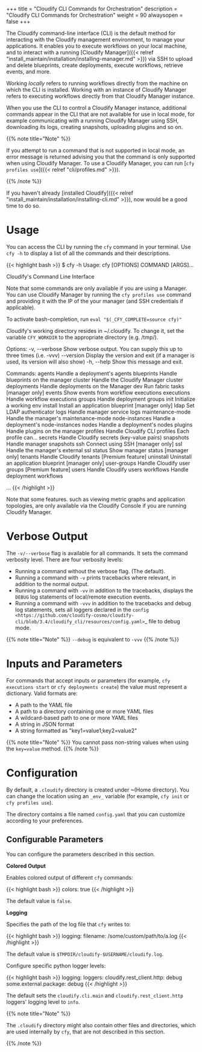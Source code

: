 +++
title = "Cloudify CLI Commands for Orchestration"
description = "Cloudify CLI Commands for Orchestration"
weight = 90
alwaysopen = false
+++

The Cloudify command-line interface (CLI) is the default method for interacting with the Cloudify management environment, to manage your applications. It enables you to execute workflows on your local machine, and to interact with a running [Cloudify Manager]({{< relref "install_maintain/installation/installing-manager.md" >}}) via SSH to upload and delete blueprints, create deployments, execute workflows, retrieve events, and more.

Working _locally_ refers to running workflows directly from the machine on which the CLI is installed. Working with an instance of Cloudify Manager refers to executing workflows directly from that Cloudify Manager instance.

When you use the CLI to control a Cloudify Manager instance, additional commands appear in the CLI that are not available for use in local mode, for example communicating with a running Cloudify Manager using SSH, downloading its logs, creating snapshots, uploading plugins and so on.

{{% note title="Note" %}}

If you attempt to run a command that is not supported in local mode, an error message is returned advising you that the command is only supported when using Cloudify Manager. To use a Cloudify Manager, you can run [`cfy profiles use`]({{< relref "cli/profiles.md" >}}).

{{% /note %}}

If you haven't already [installed Cloudify]({{< relref "install_maintain/installation/installing-cli.md" >}}), now would be a good time to do so.

# Usage

You can access the CLI by running the `cfy` command in your terminal. Use `cfy -h` to display a list of all the commands and their descriptions.

{{< highlight  bash  >}}
$ cfy -h
Usage: cfy [OPTIONS] COMMAND [ARGS]...

  Cloudify's Command Line Interface

  Note that some commands are only available if you are using a Manager. You
  can use Cloudify Manager by running the `cfy profiles use` command and providing
  it with the IP of the your manager (and SSH credentials if applicable).

  To activate bash-completion, run `eval "$(_CFY_COMPLETE=source cfy)"`

  Cloudify's working directory resides in ~/.cloudify. To change it, set the
  variable `CFY_WORKDIR` to the appropriate directory (e.g. /tmp/).

Options:
  -v, --verbose  Show verbose output. You can supply this up to three times
                 (i.e. -vvv)
  --version      Display the version and exit (if a manager is used, its
                 version will also show)
  -h, --help     Show this message and exit.

Commands:
  agents            Handle a deployment's agents
  blueprints        Handle blueprints on the manager
  cluster           Handle the Cloudify Manager cluster
  deployments       Handle deployments on the Manager
  dev               Run fabric tasks [manager only]
  events            Show events from workflow executions
  executions        Handle workflow executions
  groups            Handle deployment groups
  init              Initialize a working env
  install           Install an application blueprint [manager only]
  ldap              Set LDAP authenticator
  logs              Handle manager service logs
  maintenance-mode  Handle the manager's maintenance-mode
  node-instances    Handle a deployment's node-instances
  nodes             Handle a deployment's nodes
  plugins           Handle plugins on the manager
  profiles          Handle Cloudify CLI profiles Each profile can...
  secrets           Handle Cloudify secrets (key-value pairs)
  snapshots         Handle manager snapshots
  ssh               Connect using SSH [manager only]
  ssl               Handle the manager's external ssl
  status            Show manager status [manager only]
  tenants           Handle Cloudify tenants [Premium feature]
  uninstall         Uninstall an application blueprint [manager only]
  user-groups       Handle Cloudify user groups [Premium feature]
  users             Handle Cloudify users
  workflows         Handle deployment workflows


...
{{< /highlight >}}

Note that some features. such as viewing metric graphs and application topologies, are only available via the Cloudify Console if you are running Cloudify Manager.

# Verbose Output

The ``-v/--verbose`` flag is available for all commands. It sets the command verbosity level. There are four verbosity levels:

* Running a command without the verbose flag. (The default).
* Running a command with ``-v`` prints tracebacks where relevant, in addition to the normal output.
* Running a command with ``-vv`` in addition to the tracebacks, displays the ``DEBUG`` log statements of local/remote execution events.
* Running a command with ``-vvv`` in addition to the tracebacks and debug log statements, sets all loggers declared in the `config <https://github.com/cloudify-cosmo/cloudify-cli/blob/3.4/cloudify_cli/resources/config.yaml>`_ file to debug mode.

{{% note title="Note" %}}
``--debug`` is equivalent to ``-vvv``
{{% /note %}}


# Inputs and Parameters

For commands that accept inputs or parameters (for example, `cfy executions start` or `cfy deployments create`) the value must represent a dictionary. Valid formats are:

 * A path to the YAML file
 * A path to a directory containing one or more YAML files
 * A wildcard-based path to one or more YAML files
 * A string in JSON format
 * A string formatted as "key1=value1;key2=value2"

{{% note title="Note" %}}
You cannot pass non-string values when using the `key=value` method.
{{% /note %}}


# Configuration

By default, a `.cloudify` directory is created under ~(Home directory). You can change the location using an `_env_` variable (for example, `cfy init` or `cfy profiles use`). 

The directory contains a file named `config.yaml` that you can customize according to your preferences. 

## Configurable Parameters

You can configure the parameters described in this section.

**Colored Output**

Enables colored output of different `cfy` commands:

{{< highlight  bash  >}}
colors: true
{{< /highlight >}}

The default value is `false`.

**Logging**

Specifies the path of the log file that `cfy` writes to:

{{< highlight  bash  >}}
logging:
  filename: /some/custom/path/to/a.log
{{< /highlight >}}

The default value is `$TMPDIR/cloudify-$USERNAME/cloudify.log`.

Configure specific python logger levels:

{{< highlight  bash  >}}
logging:
  loggers:
    cloudify.rest_client.http: debug
    some.external.package: debug
{{< /highlight >}}

The default sets the `cloudify.cli.main` and `cloudify.rest_client.http` loggers' logging level to `info`.

{{% note title="Note" %}}

The `.cloudify` directory might also contain other files and directories, which are used internally by `cfy`, that are not described in this section.

{{% /note %}}
